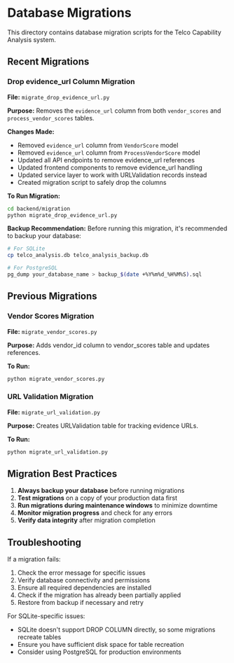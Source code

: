 # Database Migrations

This directory contains database migration scripts for the Telco Capability Analysis system.

## Recent Migrations

### Drop evidence_url Column Migration

**File:** `migrate_drop_evidence_url.py`

**Purpose:** Removes the `evidence_url` column from both `vendor_scores` and `process_vendor_scores` tables.

**Changes Made:**
- Removed `evidence_url` column from `VendorScore` model
- Removed `evidence_url` column from `ProcessVendorScore` model
- Updated all API endpoints to remove evidence_url references
- Updated frontend components to remove evidence_url handling
- Updated service layer to work with URLValidation records instead
- Created migration script to safely drop the columns

**To Run Migration:**
```bash
cd backend/migration
python migrate_drop_evidence_url.py
```

**Backup Recommendation:**
Before running this migration, it's recommended to backup your database:
```bash
# For SQLite
cp telco_analysis.db telco_analysis_backup.db

# For PostgreSQL
pg_dump your_database_name > backup_$(date +%Y%m%d_%H%M%S).sql
```

## Previous Migrations

### Vendor Scores Migration

**File:** `migrate_vendor_scores.py`

**Purpose:** Adds vendor_id column to vendor_scores table and updates references.

**To Run:**
```bash
python migrate_vendor_scores.py
```

### URL Validation Migration

**File:** `migrate_url_validation.py`

**Purpose:** Creates URLValidation table for tracking evidence URLs.

**To Run:**
```bash
python migrate_url_validation.py
```

## Migration Best Practices

1. **Always backup your database** before running migrations
2. **Test migrations** on a copy of your production data first
3. **Run migrations during maintenance windows** to minimize downtime
4. **Monitor migration progress** and check for any errors
5. **Verify data integrity** after migration completion

## Troubleshooting

If a migration fails:

1. Check the error message for specific issues
2. Verify database connectivity and permissions
3. Ensure all required dependencies are installed
4. Check if the migration has already been partially applied
5. Restore from backup if necessary and retry

For SQLite-specific issues:
- SQLite doesn't support DROP COLUMN directly, so some migrations recreate tables
- Ensure you have sufficient disk space for table recreation
- Consider using PostgreSQL for production environments 
